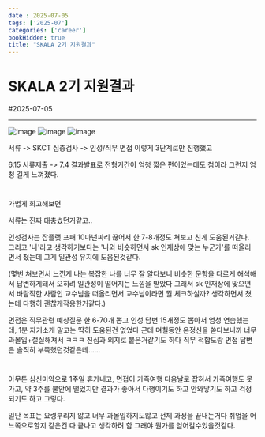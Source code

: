 ```yaml
---
date : 2025-07-05
tags: ['2025-07']
categories: ['career']
bookHidden: true
title: "SKALA 2기 지원결과"
---
```


# SKALA 2기 지원결과

#2025-07-05

---

![image](https://github.com/user-attachments/assets/3c49a3c3-de77-42b7-a836-3adf0cce6a12)
![image](https://github.com/user-attachments/assets/14408607-6b30-46e9-b0e7-eb470706c152)
![image](https://github.com/user-attachments/assets/3ec138e6-6b6b-4b7a-a735-82e7ef4599e1)

서류 -> SKCT 심층검사 -> 인성/직무 면접 이렇게 3단계로만 진행했고

6.15 서류제출 -> 7.4 결과발표로 전형기간이 엄청 짧은 편이었는데도 첨이라 그런지 엄청 길게 느껴졌다.

#

가볍게 회고해보면

서류는 진짜 대충썼던거같고..

인성검사는 잡플랫 프패 10마넌짜리 끊어서 한 7-8개정도 쳐보고 친게 도움된거같다. 그리고 '나'라고 생각하기보다는 '나와 비슷하면서 sk 인재상에 맞는 누군가'를 떠올리면서 쳤는데 그게 일관성 유지에 도움된것같다. 

(몇번 쳐보면서 느낀게 나는 복잡한 나를 너무 잘 알다보니 비슷한 문항을 다르게 해석해서 답변하게돼서 오히려 일관성이 떨어지는 느낌을 받았다 그래서 sk 인재상에 맞으면서 바람직한 사람인 교수님을 떠올리면서 교수님이라면 뭘 체크하실까? 생각하면서 쳤는데 다행히 괜찮게작용한거같다.)

면접은 직무관련 예상질문 한 6-70개 뽑고 인성 답변 15개정도 뽑아서 엄청 연습했는데, 1분 자기소개 말고는 딱히 도움된건 없었다 근데 며칠동안 온정신을 쏟다보니까 너무 과몰입+절실해져서 ㅋㅋㅋ 진심과 의지로 붙은거같기도 하다 직무 적합도랑 면접 답변은 솔직히 부족했던것같은데......

#

아무튼 심신미약으로 1주일 휴가내고, 면접이 가족여행 다음날로 잡혀서 가족여행도 못가고, 약 3주를 불안에 떨었지만 결과가 좋아서 다행이기도 하고 안와닿기도 하고 걱정되기도 하고 그렇다.

일단 목표는 요령부리지 않고 너무 과몰입하지도않고 전체 과정을 끝내는거다 취업을 어느쪽으로할지 같은건 다 끝나고 생각하려 함 그래야 뭔가를 얻어갈수있을것같다.
